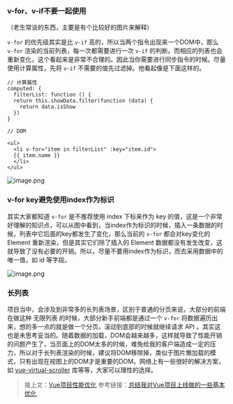 ### v-for、v-if不要一起使用
（老生常谈的东西，主要是有个比较好的图片来解释）

`v-for` 的优先级其实是比 `v-if` 高的，所以当两个指令出现来一个DOM中，那么 `v-for` 渲染的当前列表，每一次都需要进行一次 `v-if` 的判断。而相应的列表也会重新变化，这个看起来是非常不合理的。因此当你需要进行同步指令的时候。尽量使用计算属性，先将 `v-if` 不需要的值先过滤掉。他看起像是下面这样的。
```
// 计算属性
computed: {
  filterList: function () {
  return this.showData.filter(function (data) {
    return data.isShow
  })
}
  
// DOM
  
<ul>
  <li v-for="item in filterList" :key="item.id">
  {{ item.name }}
  </li>
</ul>
```
![image.png](https://upload-images.jianshu.io/upload_images/12877063-dd77811e4eb4ce99.png?imageMogr2/auto-orient/strip%7CimageView2/2/w/1240)

### v-for key避免使用index作为标识

其实大家都知道 `v-for` 是不推荐使用 index 下标来作为 key 的值，这是一个非常好理解的知识点，可以从图中看到，当index作为标识的时候，插入一条数据的时候，列表中它后面的key都发生了变化，那么当前的 `v-for` 都会对key变化的 Element 重新渲染，但是其实它们除了插入的 Element 数据都没有发生改变，这就导致了没有必要的开销。所以，尽量不要用index作为标识，而去采用数据中的唯一值，如 id 等字段。

![image.png](https://upload-images.jianshu.io/upload_images/12877063-664a9d812be21f17.png?imageMogr2/auto-orient/strip%7CimageView2/2/w/1240)

### 长列表
项目当中，会涉及到非常多的长列表场景，区别于普通的分页来说，大部分的前端在做这种 无限列表 的时候，大部分新手前端都是通过一个 `v-for` 将数据遍历出来，想的多一点的就是做一个分页。滚动到底部的时候就继续请求 API 。其实这也是未思考妥当的。随着数据的加载，DOM会越来越多，这样就导致了性能开销的问题产生了，当页面上的DOM太多的时候，难免给我的客户端造成一定的压力，所以对于长列表渲染的时候，建议将DOM移除掉，类似于图片懒加载的模式，只有出现在视图上的DOM才是重要的DOM。网络上有一些很好的解决方案，如 [vue-virtual-scroller](https://github.com/Akryum/vue-virtual-scroller) 库等等，大家可以理性的选择。




> 接上文：[Vue项目性能优化](https://www.jianshu.com/p/def55b3aef81)
参考链接：[总结我对Vue项目上线做的一些基本优化](https://juejin.im/post/6850037281559543821)
